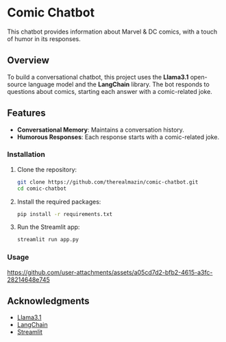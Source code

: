 # Comic Chatbot

This chatbot provides information about Marvel & DC comics, with a touch of humor in its responses.

## Overview

To build a conversational chatbot, this project uses the **Llama3.1** open-source language model and the **LangChain** library. The bot responds to questions about comics, starting each answer with a comic-related joke.

## Features

- **Conversational Memory**: Maintains a conversation history.
- **Humorous Responses**: Each response starts with a comic-related joke.


### Installation

1. Clone the repository:

    ```sh
    git clone https://github.com/therealmazin/comic-chatbot.git
    cd comic-chatbot
    ```

2. Install the required packages:

    ```sh
    pip install -r requirements.txt
    ```


3. Run the Streamlit app:

    ```sh
    streamlit run app.py
    ```
### Usage
 

https://github.com/user-attachments/assets/a05cd7d2-bfb2-4615-a3fc-28214648e745


## Acknowledgments

- [Llama3.1](https://www.llama.com)
- [LangChain](https://github.com/hwchase17/langchain)
- [Streamlit](https://streamlit.io)

